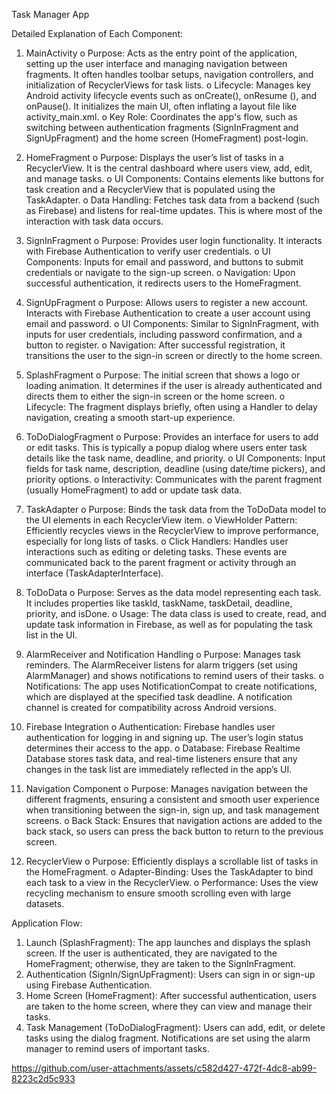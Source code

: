 Task Manager App 

Detailed Explanation of Each Component: 
1. MainActivity 
o Purpose: Acts as the entry point of the application, setting up the user interface and 
managing navigation between fragments. It often handles toolbar setups, navigation 
controllers, and initialization of RecyclerViews for task lists. 
o Lifecycle: Manages key Android activity lifecycle events such as onCreate(), 
onResume (), and onPause(). It initializes the main UI, often inflating a layout file like 
activity_main.xml. 
o Key Role: Coordinates the app's flow, such as switching between authentication 
fragments (SignInFragment and SignUpFragment) and the home screen 
(HomeFragment) post-login.

2. HomeFragment 
o Purpose: Displays the user’s list of tasks in a RecyclerView. It is the central dashboard 
where users view, add, edit, and manage tasks. 
o UI Components: Contains elements like buttons for task creation and a RecyclerView 
that is populated using the TaskAdapter. 
o Data Handling: Fetches task data from a backend (such as Firebase) and listens for 
real-time updates. This is where most of the interaction with task data occurs.

3. SignInFragment 
o Purpose: Provides user login functionality. It interacts with Firebase Authentication 
to verify user credentials. 
o UI Components: Inputs for email and password, and buttons to submit credentials or 
navigate to the sign-up screen. 
o Navigation: Upon successful authentication, it redirects users to the HomeFragment.

4. SignUpFragment 
o Purpose: Allows users to register a new account. Interacts with Firebase 
Authentication to create a user account using email and password. 
o UI Components: Similar to SignInFragment, with inputs for user credentials, 
including password confirmation, and a button to register. 
o Navigation: After successful registration, it transitions the user to the sign-in screen 
or directly to the home screen.

5. SplashFragment 
o Purpose: The initial screen that shows a logo or loading animation. It determines if 
the user is already authenticated and directs them to either the sign-in screen or the 
home screen. 
o Lifecycle: The fragment displays briefly, often using a Handler to delay navigation, 
creating a smooth start-up experience.

6. ToDoDialogFragment 
o Purpose: Provides an interface for users to add or edit tasks. This is typically a popup 
dialog where users enter task details like the task name, deadline, and priority. 
o UI Components: Input fields for task name, description, deadline (using date/time 
pickers), and priority options. 
o Interactivity: Communicates with the parent fragment (usually HomeFragment) to 
add or update task data.

7. TaskAdapter 
o Purpose: Binds the task data from the ToDoData model to the UI elements in each 
RecyclerView item. 
o ViewHolder Pattern: Efficiently recycles views in the RecyclerView to improve 
performance, especially for long lists of tasks. 
o Click Handlers: Handles user interactions such as editing or deleting tasks. These 
events are communicated back to the parent fragment or activity through an 
interface (TaskAdapterInterface).

8. ToDoData 
o Purpose: Serves as the data model representing each task. It includes properties like 
taskId, taskName, taskDetail, deadline, priority, and isDone. 
o Usage: The data class is used to create, read, and update task information in 
Firebase, as well as for populating the task list in the UI.

9. AlarmReceiver and Notification Handling 
o Purpose: Manages task reminders. The AlarmReceiver listens for alarm triggers (set 
using AlarmManager) and shows notifications to remind users of their tasks. 
o Notifications: The app uses NotificationCompat to create notifications, which are 
displayed at the specified task deadline. A notification channel is created for 
compatibility across Android versions.

10. Firebase Integration 
o Authentication: Firebase handles user authentication for logging in and signing up. 
The user’s login status determines their access to the app. 
o Database: Firebase Realtime Database stores task data, and real-time listeners 
ensure that any changes in the task list are immediately reflected in the app’s UI.

11. Navigation Component 
o Purpose: Manages navigation between the different fragments, ensuring a 
consistent and smooth user experience when transitioning between the sign-in, sign
up, and task management screens. 
o Back Stack: Ensures that navigation actions are added to the back stack, so users can 
press the back button to return to the previous screen.

12. RecyclerView 
o Purpose: Efficiently displays a scrollable list of tasks in the HomeFragment. 
o Adapter-Binding: Uses the TaskAdapter to bind each task to a view in the 
RecyclerView. 
o Performance: Uses the view recycling mechanism to ensure smooth scrolling even 
with large datasets.


Application Flow: 
1. Launch (SplashFragment): The app launches and displays the splash screen. If the user is 
authenticated, they are navigated to the HomeFragment; otherwise, they are taken to the 
SignInFragment. 
2. Authentication (SignIn/SignUpFragment): Users can sign in or sign-up using Firebase 
Authentication. 
3. Home Screen (HomeFragment): After successful authentication, users are taken to the home 
screen, where they can view and manage their tasks. 
4. Task Management (ToDoDialogFragment): Users can add, edit, or delete tasks using the 
dialog fragment. Notifications are set using the alarm manager to remind users of important 
tasks. 
                                                                                     
https://github.com/user-attachments/assets/c582d427-472f-4dc8-ab99-8223c2d5c933
                                              
